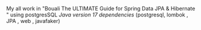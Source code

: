 My all work in "Bouali The ULTIMATE Guide for Spring Data JPA & Hibernate " using postgresSQL
*Java version 17* 
*dependencies* (postgresql, lombok , JPA , web , javafaker)

